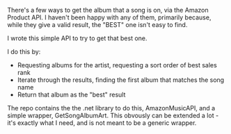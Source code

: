 There's a few ways to get the album that a song is on, via the Amazon Product API.  I haven't been happy with any of them, 
primarily because, while they give a valid result, the "BEST" one isn't easy to find.

I wrote this simple API to try to get that best one.

I do this by:

  - Requesting albums for the artist, requesting a sort order of best sales rank
  - Iterate through the results, finding the first album that matches the song name
  - Return that album as the "best" result
  
The repo contains the the .net library to do this, AmazonMusicAPI, and a simple wrapper, GetSongAlbumArt.  This obvously can be extended a lot - it's exactly what I need, and is not meant to be a generic wrapper.
  
